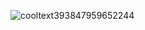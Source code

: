 ![cooltext393847959652244](https://user-images.githubusercontent.com/72302885/134696879-ceba965a-096e-48f3-97f9-4aa10ee2b601.gif)
